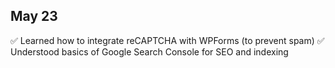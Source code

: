 ## May 23
✅ Learned how to integrate reCAPTCHA with WPForms (to prevent spam)
✅ Understood basics of Google Search Console for SEO and indexing